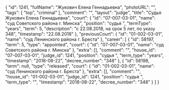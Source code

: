 {
    "id": 1241,
    "fullName": "Жукович Елена Геннадьевна",
    "photoURL": "",
    "tags": [
        "top",
        "criminal"
    ],
    "comment": "",
    "layout": "judge",
    "title": "Судья Жукович Елена Геннадьевна",
    "court": {
        "id": "07-007-03-01",
        "name": "суд Советского района г. Минска",
        "position": "судья ",
        "termType": "years",
        "term": 5,
        "description": "c 22.08.2018, на срок 5 лет, по указу 348",
        "timestamp": "22.08.2018"
    },
    "previousCourt": {
        "id": "01-002-03-01",
        "name": "суд Ленинского района г. Бреста"
    },
    "career": [
        {
            "id": 58197,
            "term": 5,
            "type": "appointed",
            "court": {
                "id": "07-007-03-01",
                "name": "суд Советского района г. Минска"
            },
            "extra": [],
            "comment": "",
            "house_id": "07-007-03-01",
            "judge_id": 1241,
            "position": "судья ",
            "term_type": "years",
            "timestamp": "2018-08-22",
            "decree_number": "348"
        },
        {
            "id": 58198,
            "term": null,
            "type": "released",
            "court": {
                "id": "01-002-03-01",
                "name": "суд Ленинского района г. Бреста"
            },
            "extra": [],
            "comment": "",
            "house_id": "01-002-03-01",
            "judge_id": 1241,
            "position": "судья ",
            "term_type": "",
            "timestamp": "2018-08-22",
            "decree_number": "348"
        }
    ]
}
